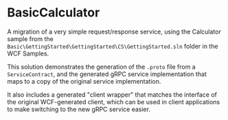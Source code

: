 # BasicCalculator

A migration of a very simple request/response service, using the Calculator sample
from the `Basic\GettingStarted\GettingStarted\CS\GettingStarted.sln` folder in the WCF Samples.

This solution demonstrates the generation of the `.proto` file from a `ServiceContract`, and the
generated gRPC service implementation that maps to a copy of the original service implementation.

It also includes a generated "client wrapper" that matches the interface of the original WCF-generated
client, which can be used in client applications to make switching to the new gRPC service easier.
